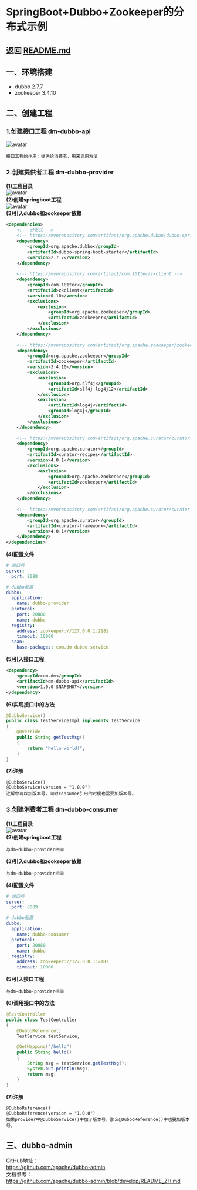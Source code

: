 # SpringBoot+Dubbo+Zookeeper的分布式示例

## 返回 [README.md](../README.md)

## 一、环境搭建

- dubbo 2.7.7
- zookeeper 3.4.10   

## 二、创建工程

### 1.创建接口工程 dm-dubbo-api
![avatar](images/dm-dubbo/dm-dubbo-api目录结构.png)   
```text
接口工程的作用：提供给消费者，用来调用方法
```

### 2.创建提供者工程 dm-dubbo-provider
**(1)工程目录**   
![avatar](images/dm-dubbo/dm-dubbo-provider目录结构.png)    
**(2)创建springboot工程**   
![avatar](images/dm-dubbo/创建springboot工程.png)    
**(3)引入dubbo和zookeeper依赖**   
```xml
<dependencies>
    <!-- 分布式 -->
    <!-- https://mvnrepository.com/artifact/org.apache.dubbo/dubbo-spring-boot-starter -->
    <dependency>
        <groupId>org.apache.dubbo</groupId>
        <artifactId>dubbo-spring-boot-starter</artifactId>
        <version>2.7.7</version>
    </dependency>
    
    <!-- https://mvnrepository.com/artifact/com.101tec/zkclient -->
    <dependency>
        <groupId>com.101tec</groupId>
        <artifactId>zkclient</artifactId>
        <version>0.10</version>
        <exclusions>
            <exclusion>
                <groupId>org.apache.zookeeper</groupId>
                <artifactId>zookeeper</artifactId>
            </exclusion>
        </exclusions>
    </dependency>
    
    <!-- https://mvnrepository.com/artifact/org.apache.zookeeper/zookeeper -->
    <dependency>
        <groupId>org.apache.zookeeper</groupId>
        <artifactId>zookeeper</artifactId>
        <version>3.4.10</version>
        <exclusions>
            <exclusion>
                <groupId>org.slf4j</groupId>
                <artifactId>slf4j-log4j12</artifactId>
            </exclusion>
            <exclusion>
                <artifactId>log4j</artifactId>
                <groupId>log4j</groupId>
            </exclusion>
        </exclusions>
    </dependency>
    
    <!-- https://mvnrepository.com/artifact/org.apache.curator/curator-recipes -->
    <dependency>
        <groupId>org.apache.curator</groupId>
        <artifactId>curator-recipes</artifactId>
        <version>4.0.1</version>
        <exclusions>
            <exclusion>
                <groupId>org.apache.zookeeper</groupId>
                <artifactId>zookeeper</artifactId>
            </exclusion>
        </exclusions>
    </dependency>
    
    <!-- https://mvnrepository.com/artifact/org.apache.curator/curator-framework -->
    <dependency>
        <groupId>org.apache.curator</groupId>
        <artifactId>curator-framework</artifactId>
        <version>4.0.1</version>
    </dependency>
</dependencies>
```
**(4)配置文件**   
```yaml
# 端口号
server:
  port: 8088

# dubbo配置
dubbo:
  application:
    name: dubbo-provider
  protocol:
    port: 20880
    name: dubbo
  registry:
    address: zookeeper://127.0.0.1:2181
    timeout: 10000
  scan:
    base-packages: com.dm.dubbo.service
```
**(5)引入接口工程**   
```xml
<dependency>
    <groupId>com.dm</groupId>
    <artifactId>dm-dubbo-api</artifactId>
    <version>1.0.0-SNAPSHOT</version>
</dependency>
```
**(6)实现接口中的方法**   
```java
@DubboService()
public class TestServiceImpl implements TestService
{
	@Override
	public String getTestMsg()
	{
		return "hello world!";
	}
}
```
**(7)注解**
```text
@DubboService()
@DubboService(version = "1.0.0")
注解中可以加版本号，同时consumer引用的时候也需要加版本号。
```

### 3.创建消费者工程 dm-dubbo-consumer
**(1)工程目录**   
![avatar](images/dm-dubbo/dm-dubbo-consumer目录结构.png)    
**(2)创建springboot工程**  
```text
与dm-dubbo-provider相同
``` 
**(3)引入dubbo和zookeeper依赖**      
```text
与dm-dubbo-provider相同
``` 
**(4)配置文件**   
```yaml
# 端口号
server:
  port: 8089

# dubbo配置
dubbo:
  application:
    name: dubbo-consumer
  protocol:
    port: 20880
    name: dubbo
  registry:
    address: zookeeper://127.0.0.1:2181
    timeout: 10000
```
**(5)引入接口工程**   
```text
与dm-dubbo-provider相同
```
**(6)调用接口中的方法**  
```java
@RestController
public class TestController
{
	@DubboReference()
	TestService testService;

	@GetMapping("/hello")
	public String hello()
	{
		String msg = testService.getTestMsg();
		System.out.println(msg);
		return msg;
	}
}
``` 
**(7)注解**   
```text
@DubboReference()
@DubboReference(version = "1.0.0")
如果provider中@DubboService()中加了版本号，那么@DubboReference()中也要加版本号。
```

## 三、dubbo-admin
GitHub地址：   
https://github.com/apache/dubbo-admin   
文档参考：   
https://github.com/apache/dubbo-admin/blob/develop/README_ZH.md